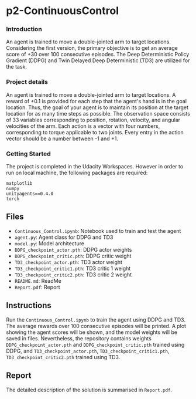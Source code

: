 # p2-ContinuousControl

### Introduction
An agent is trained to move a double-jointed arm to target locations. Considering the first version, the primary objective is to get an average score of +30 over 100 consecutive episodes. The Deep Deterministic Policy Gradient (DDPG) and Twin Delayed Deep Deterministic (TD3) are utilized for the task.

### Project details
An agent is trained to move a double-jointed arm to target locations. A reward of +0.1 is provided for each step that the agent's hand is in the goal location. Thus, the goal of your agent is to maintain its position at the target location for as many time steps as possible. The observation space consists of 33 variables corresponding to position, rotation, velocity, and angular velocities of the arm. Each action is a vector with four numbers, corresponding to torque applicable to two joints. Every entry in the action vector should be a number between -1 and +1.

### Getting Started
The project is completed in the Udacity Workspaces. However in order to run on local machine, the following packages are required:
```
matplotlib
numpy
unityagents==0.4.0
torch
``` 

## Files
- `Continuous_Control.ipynb`: Notebook used to train and test the agent 
- `agent.py`: Agent class for DDPG and TD3
- `model.py`: Model architecture
- `DDPG_checkpoint_actor.pth`: DDPG actor weights 
- `DDPG_checkpoint_critic.pth`: DDPG critic weight
- `TD3_checkpoint_actor.pth`: TD3 actor weight
- `TD3_checkpoint_critic1.pth`: TD3 critic 1 weight
- `TD3_checkpoint_critic2.pth`: TD3 critic 2 weight
- `README.md`: ReadMe
- `Report.pdf`: Report

## Instructions
Run the `Continuous_Control.ipynb` to train the agent using DDPG and TD3. The average rewards over 100 consecutive episodes will be printed. A plot showing the agent scores will be shown, and the model weights will be saved in files. Nevertheless, the repository contains weights `DDPG_checkpoint_actor.pth` and `DDPG_checkpoint_critic.pth` trained using DDPG, and `TD3_checkpoint_actor.pth`, `TD3_checkpoint_critic1.pth`, `TD3_checkpoint_critic2.pth` trained using TD3.

## Report
The detailed description of the solution is summarised in `Report.pdf`.
